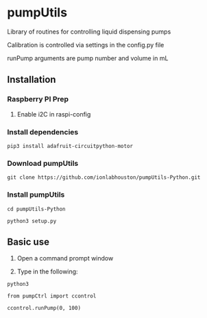 # pumpUtils
Library of routines for controlling liquid dispensing pumps

Calibration is controlled via settings in the config.py file

runPump arguments are pump number and volume in mL


## Installation

### Raspberry PI Prep
1. Enable i2C in raspi-config


### Install dependencies
`pip3 install adafruit-circuitpython-motor`

### Download pumpUtils
`git clone https://github.com/ionlabhouston/pumpUtils-Python.git`

### Install pumpUtils
`cd pumpUtils-Python`

`python3 setup.py`


## Basic use

1. Open a command prompt window

2. Type in the following:

`python3`

`from pumpCtrl import ccontrol`

`ccontrol.runPump(0, 100)`

